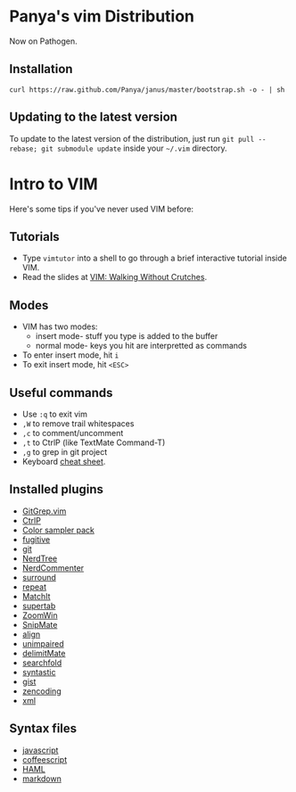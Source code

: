 # Panya's vim Distribution

Now on Pathogen.

## Installation

`curl https://raw.github.com/Panya/janus/master/bootstrap.sh -o - | sh`

## Updating to the latest version

To update to the latest version of the distribution, just run `git pull --rebase; git submodule update` inside your `~/.vim` directory.

# Intro to VIM

Here's some tips if you've never used VIM before:

## Tutorials

* Type `vimtutor` into a shell to go through a brief interactive
  tutorial inside VIM.
* Read the slides at [VIM: Walking Without Crutches](http://walking-without-crutches.heroku.com/#1).

## Modes

* VIM has two modes:
  * insert mode- stuff you type is added to the buffer
  * normal mode- keys you hit are interpretted as commands
* To enter insert mode, hit `i`
* To exit insert mode, hit `<ESC>`

## Useful commands

* Use `:q` to exit vim
* `,W` to remove trail whitespaces
* `,c` to comment/uncomment
* `,t` to CtrlP (like TextMate Command-T)
* `,g` to grep in git project
* Keyboard [cheat sheet](http://walking-without-crutches.heroku.com/image/images/vi-vim-cheat-sheet.png).

## Installed plugins

* [GitGrep.vim](https://github.com/tjennings/git-grep-vim)
* [CtrlP](https://github.com/kien/ctrlp.vim)
* [Color sampler pack](https://github.com/vim-scripts/Color-Sampler-Pack)
* [fugitive](https://github.com/tpope/vim-fugitive)
* [git](https://github.com/tpope/vim-git)
* [NerdTree](https://github.com/wycats/nerdtree)
* [NerdCommenter](https://github.com/ddollar/nerdcommenter)
* [surround](https://github.com/tpope/vim-surround)
* [repeat](https://github.com/tpope/vim-repeat)
* [MatchIt](https://github.com/mirell/vim-matchit)
* [supertab](https://github.com/ervandew/supertab)
* [ZoomWin](https://github.com/vim-scripts/ZoomWin)
* [SnipMate](https://github.com/msanders/snipmate.vim)
* [align](https://github.com/tsaleh/vim-align)
* [unimpaired](https://github.com/tpope/vim-unimpaired)
* [delimitMate](https://github.com/Raimondi/delimitMate)
* [searchfold](https://github.com/vim-scripts/searchfold.vim)
* [syntastic](https://github.com/scrooloose/syntastic)
* [gist](https://github.com/mattn/gist-vim)
* [zencoding](https://github.com/mattn/zencoding-vim)
* [xml](https://github.com/othree/xml.vim)

## Syntax files

* [javascript](https://github.com/pangloss/vim-javascript)
* [coffeescript](https://github.com/kchmck/vim-coffee-script)
* [HAML](https://github.com/tpope/vim-haml)
* [markdown](https://github.com/tpope/vim-markdown)
